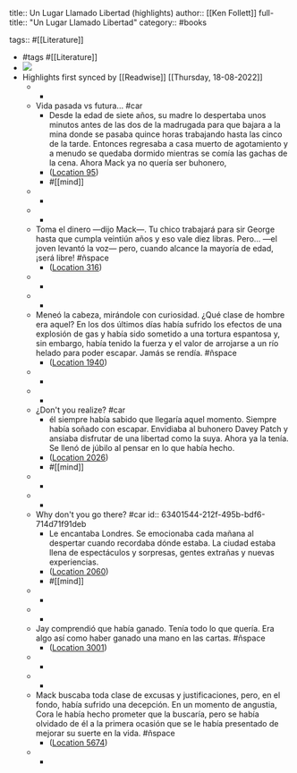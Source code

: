 title:: Un Lugar Llamado Libertad (highlights)
author:: [[Ken Follett]]
full-title:: "Un Lugar Llamado Libertad"
category:: #books

tags:: #[[Literature]]

- #tags #[[Literature]]
- ![](https://m.media-amazon.com/images/I/91pgU9ZcRWL._SY160.jpg)
- Highlights first synced by [[Readwise]] [[Thursday, 18-08-2022]]
	- -
	- Vida pasada vs futura... #car
		- Desde la edad de siete años, su madre lo despertaba unos minutos antes de las dos de la madrugada para que bajara a la mina donde se pasaba quince horas trabajando hasta las cinco de la tarde. Entonces regresaba a casa muerto de agotamiento y a menudo se quedaba dormido mientras se comía las gachas de la cena. Ahora Mack ya no quería ser buhonero,
		- ([Location 95](https://readwise.io/to_kindle?action=open&asin=B00HQLB6U4&location=95))
		- #[[mind]]
	- -
	- -
	- Toma el dinero —dijo Mack—. Tu chico trabajará para sir George hasta que cumpla veintiún años y eso vale diez libras. Pero... —el joven levantó la voz— pero, cuando alcance la mayoría de edad, ¡será libre! #ñspace
		- ([Location 316](https://readwise.io/to_kindle?action=open&asin=B00HQLB6U4&location=316))
	- -
	- -
	- Meneó la cabeza, mirándole con curiosidad. ¿Qué clase de hombre era aquel? En los dos últimos días había sufrido los efectos de una explosión de gas y había sido sometido a una tortura espantosa y, sin embargo, había tenido la fuerza y el valor de arrojarse a un río helado para poder escapar. Jamás se rendía. #ñspace
		- ([Location 1940](https://readwise.io/to_kindle?action=open&asin=B00HQLB6U4&location=1940))
	- -
	- -
	- ¿Don't you realize? #car
		- él siempre había sabido que llegaría aquel momento. Siempre había soñado con escapar. Envidiaba al buhonero Davey Patch y ansiaba disfrutar de una libertad como la suya. Ahora ya la tenía. Se llenó de júbilo al pensar en lo que había hecho.
		- ([Location 2026](https://readwise.io/to_kindle?action=open&asin=B00HQLB6U4&location=2026))
		- #[[mind]]
	- -
	- -
	- Why don't you go there? #car
	  id:: 63401544-212f-495b-bdf6-714d71f91deb
		- Le encantaba Londres. Se emocionaba cada mañana al despertar cuando recordaba dónde estaba. La ciudad estaba llena de espectáculos y sorpresas, gentes extrañas y nuevas experiencias.
		- ([Location 2060](https://readwise.io/to_kindle?action=open&asin=B00HQLB6U4&location=2060))
		- #[[mind]]
	- -
	- -
	- Jay comprendió que había ganado. Tenía todo lo que quería. Era algo así como haber ganado una mano en las cartas. #ñspace
		- ([Location 3001](https://readwise.io/to_kindle?action=open&asin=B00HQLB6U4&location=3001))
	- -
	- -
	- Mack buscaba toda clase de excusas y justificaciones, pero, en el fondo, había sufrido una decepción. En un momento de angustia, Cora le había hecho prometer que la buscaría, pero se había olvidado de él a la primera ocasión que se le había presentado de mejorar su suerte en la vida. #ñspace
		- ([Location 5674](https://readwise.io/to_kindle?action=open&asin=B00HQLB6U4&location=5674))
	- -
